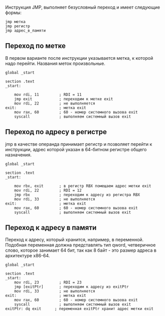 Инструкция JMP, выполняет безусловный переход и имеет следующие формы:
```armasm
jmp метка
jmp регистр
jmp адрес_в_памяти
```

## Переход по метке
В первом варианте после инструкции указывается метка, к которой надо перейти. Названия меток произвольные.
```armasm
global _start
 
section .text
_start:
 
    mov rdi, 11         ; RDI = 11
    jmp exit            ; переходим к метке exit
    mov rdi, 22         ; не выполняется
exit:                   ; метка exit
    mov rax, 60         ; 60 - номер системного вызова exit
    syscall             ; выполняем системный вызов exit
```

## Переход по адресу в регистре

jmp в качестве операнда принимает регистр и позволяет перейти к инструкции, адрес которой указан в 64-битном регистре общего назначения.
```armasm
global _start
 
section .text
_start:
 
    mov rbx, exit       ; в регистр RBX помещаем адрес метки exit
    mov rdi, 22         ; RDI = 12
    jmp rbx             ; переходим к адресу из регистра RBX
    mov rdi, 33         ; не выполняется
exit:                   ; метка exit
    mov rax, 60         ; 60 - номер системного вызова exit
    syscall             ; выполняем системный вызов exit
```

## Переход к адресу в памяти

Переход к адресу, который хранится, например, в переменной. Подобная переменная должна представлять тип qword, четверичное слово, которое занимает 64 бит, так как 8 байт - это размер адреса в архитектуре x86-64.
```armasm
global _start
 
section .text
_start:
    mov rdi, 23         ; RDI = 23
    jmp [exitPtr]       ; переходим к адресу из exitPtr
    mov rdi, 33         ; не выполняется
exit:                   ; метка exit
    mov rax, 60         ; 60 - номер системного вызова exit
    syscall             ; выполняем системный вызов exit  
exitPtr: dq exit      ; переменная exitPtr хранит адрес метки exit  
```



